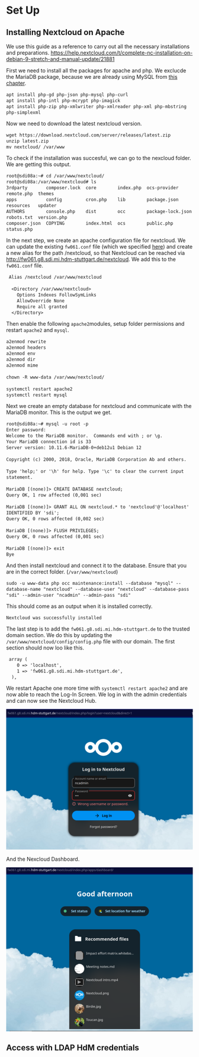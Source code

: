 # Set Up

## Installing Nextcloud on Apache

We use this guide as a reference to carry out all the necessary installations and preparations. <https://help.nextcloud.com/t/complete-nc-installation-on-debian-9-stretch-and-manual-update/21881>

First we need to install all the packages for apache and php. We exclucde the MariaDB package, because we are already using MySQL from [this chapter](/apache/mysql-database).

```ssh
apt install php-gd php-json php-mysql php-curl
apt install php-intl php-mcrypt php-imagick
apt install php-zip php-xmlwriter php-xmlreader php-xml php-mbstring php-simplexml
```

Now we need to download the latest nextcloud version.

```ssh
wget https://download.nextcloud.com/server/releases/latest.zip
unzip latest.zip
mv nextcloud/ /var/www
```

To check if the installation was succesful, we can go to the nexcloud folder. We are getting this output.

```ssh
root@sdi08a:~# cd /var/www/nextcloud/
root@sdi08a:/var/www/nextcloud# ls
3rdparty       composer.lock  core        index.php  ocs-provider       remote.php  themes
apps           config         cron.php    lib        package.json       resources   updater
AUTHORS        console.php    dist        occ        package-lock.json  robots.txt  version.php
composer.json  COPYING        index.html  ocs        public.php         status.php
```

In the next step, we create an apache configuration file for nextcloud. We can update the existing `fw061.conf` file (which we specified [here](/apache/virtual-hosts)) and create a new alias for the path /nextcloud, so that Nextcloud can be reached via <http://fw061.g8.sdi.mi.hdm-stuttgart.de/nextcloud>. We add this to the `fw061.conf` file.

```ssh
 Alias /nextcloud /var/www/nextcloud

  <Directory /var/www/nextcloud>
    Options Indexes FollowSymLinks
    AllowOverride None
    Require all granted
  </Directory>
```

Then enable the following `apache2`modules, setup folder permissions and restart `apache2` and `mysql`.

```ssh
a2enmod rewrite
a2enmod headers
a2enmod env
a2enmod dir
a2enmod mime

chown -R www-data /var/www/nextcloud/

systemctl restart apache2
systemctl restart mysql
```

Next we create an empty database for nextcloud and communicate with the MariaDB monitor. This is the output we get.

```ssh
root@sdi08a:~# mysql -u root -p
Enter password:
Welcome to the MariaDB monitor.  Commands end with ; or \g.
Your MariaDB connection id is 33
Server version: 10.11.6-MariaDB-0+deb12u1 Debian 12

Copyright (c) 2000, 2018, Oracle, MariaDB Corporation Ab and others.

Type 'help;' or '\h' for help. Type '\c' to clear the current input statement.

MariaDB [(none)]> CREATE DATABASE nextcloud;
Query OK, 1 row affected (0,001 sec)

MariaDB [(none)]> GRANT ALL ON nextcloud.* to 'nextcloud'@'localhost' IDENTIFIED BY 'sdi';
Query OK, 0 rows affected (0,002 sec)

MariaDB [(none)]> FLUSH PRIVILEGES;
Query OK, 0 rows affected (0,001 sec)

MariaDB [(none)]> exit
Bye
```

And then install nextcloud and connect it to the database. Ensure that you are in the correct folder. (`/var/www/nextcloud`)

```ssh
sudo -u www-data php occ maintenance:install --database "mysql" --database-name "nextcloud" --database-user "nextcloud" --database-pass "sdi" --admin-user "ncadmin" --admin-pass "sdi"
```

This should come as an output when it is installed correctly.

```ssh
Nextcloud was successfully installed
```

The last step is to add the `fw061.g8.sdi.mi.hdm-stuttgart.de` to the trusted domain section. We do this by updating the `/var/www/nextcloud/config/config.php` file with our domain. The first section should now loo like this.

```ssh
 array (
    0 => 'localhost',
    1 => 'fw061.g8.sdi.mi.hdm-stuttgart.de',
  ),
```

We restart Apache one more time with `systemctl restart apache2` and are now able to reach the Log-In Screen. We log in with the admin credentials and can now see the Nextcloud Hub.

![Nextcloud Log-In Screen](/media/nextcloud-login.png)

And the Nexcloud Dashboard.

![Nextcloud Log-In Screen](/media/nextcloud-dashboard.png)

## Access with LDAP HdM credentials
